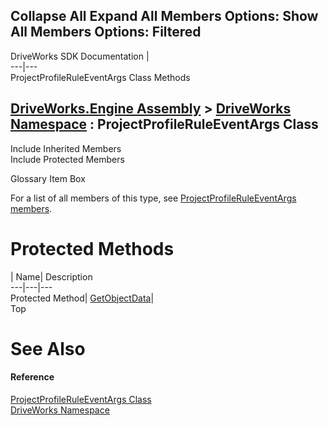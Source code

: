Collapse All Expand All Members Options: Show All  Members Options: Filtered   
---  
DriveWorks SDK Documentation  |   
---|---  
ProjectProfileRuleEventArgs Class Methods   
  
[DriveWorks.Engine Assembly](topic2156.md) > [DriveWorks Namespace](topic2159.md) : ProjectProfileRuleEventArgs Class  
---  
  
Include Inherited Members    
Include Protected Members    


Glossary Item Box

For a list of all members of this type, see [ProjectProfileRuleEventArgs members](topic4729.md).

# Protected Methods

| Name| Description  
---|---|---  
Protected Method| [GetObjectData](topic4736.md)|   
Top

# See Also

#### Reference

[ProjectProfileRuleEventArgs Class](topic4728.md)   
[DriveWorks Namespace](topic2159.md)


